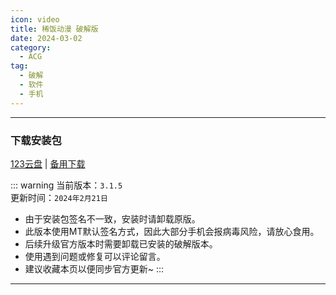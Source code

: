 ```yaml
---
icon: video
title: 稀饭动漫 破解版
date: 2024-03-02
category:
  - ACG
tag:
  - 破解
  - 软件
  - 手机
---
```


<!-- more -->

<!-- @include: ./crack.md{18-25} -->

---

### 下载安装包

[123云盘](https://www.123pan.com/s/4vaiVv-WjxzH.html) | [备用下载](/apk/稀饭动漫.apk)

::: warning
当前版本：`3.1.5`  
更新时间：`2024年2月21日`

- 由于安装包签名不一致，安装时请卸载原版。
- 此版本使用MT默认签名方式，因此大部分手机会报病毒风险，请放心食用。
- 后续升级官方版本时需要卸载已安装的破解版本。
- 使用遇到问题或修复可以评论留言。
- 建议收藏本页以便同步官方更新~
:::

---

<!-- @include: ./crack.md{27-} -->
